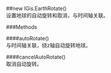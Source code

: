 ##new IGis.EarthRotate()  
设置地球的自动旋转和取消，与时间轴关联。  
  
###Methods  
  
####autoRotate()  
与时间轴关联，绕z轴自动旋转地球。  
  
####cancelAutoRotate()  
取消自动旋转。